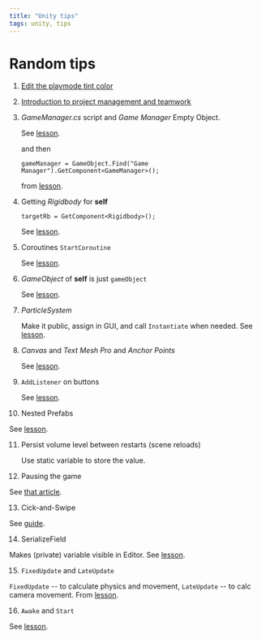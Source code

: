 ```yaml
---
title: "Unity tips"
tags: unity, tips
---
```


# Random tips

1. [Edit the playmode tint color](https://learn.unity.com/tutorial/1-3-make-the-camera-follow-the-vehicle-with-variables?uv=2021.3&labelRequired=true&pathwayId=5f7e17e1edbc2a5ec21a20af&missionId=5f71fe63edbc2a00200e9de0&projectId=5caccdfbedbc2a3cef0efe63#63b4e387edbc2a49cf9ed999)

2. [Introduction to project management and teamwork](https://learn.unity.com/tutorial/introduction-to-project-management-and-teamwork?uv=2021.3&pathwayId=5f7e17e1edbc2a5ec21a20af&missionId=5f71fe63edbc2a00200e9de0#5fad668fedbc2a002016e0ad)

3. _GameManager.cs_ script and _Game Manager_ Empty Object.

   See [lesson](https://learn.unity.com/tutorial/lesson-5-1-clicky-mouse?uv=2021.3&pathwayId=5f7e17e1edbc2a5ec21a20af&missionId=5f7648a4edbc2a5578eb67df&projectId=5cf96bdeedbc2a2b475972b3#).

   and then

   ```
   gameManager = GameObject.Find("Game Manager").GetComponent<GameManager>();
   ```

   from [lesson](https://learn.unity.com/tutorial/lesson-5-2-keeping-score?uv=2021.3&pathwayId=5f7e17e1edbc2a5ec21a20af&missionId=5f7648a4edbc2a5578eb67df&projectId=5cf96bdeedbc2a2b475972b3#5ce6151aedbc2a0076e7401a).

4. Getting *Rigidbody* for **self**

   ```
   targetRb = GetComponent<Rigidbody>();
   ```

   See [lesson](https://learn.unity.com/tutorial/lesson-5-1-clicky-mouse?uv=2021.3&pathwayId=5f7e17e1edbc2a5ec21a20af&missionId=5f7648a4edbc2a5578eb67df&projectId=5cf96bdeedbc2a2b475972b3#).

5. Coroutines `StartCoroutine`

   See [lesson](https://learn.unity.com/tutorial/lesson-5-1-clicky-mouse?uv=2021.3&pathwayId=5f7e17e1edbc2a5ec21a20af&missionId=5f7648a4edbc2a5578eb67df&projectId=5cf96bdeedbc2a2b475972b3#).

6. *GameObject* of **self** is just `gameObject`

   See [lesson](https://learn.unity.com/tutorial/lesson-5-1-clicky-mouse?uv=2021.3&pathwayId=5f7e17e1edbc2a5ec21a20af&missionId=5f7648a4edbc2a5578eb67df&projectId=5cf96bdeedbc2a2b475972b3#).

7. *ParticleSystem*

   Make it public, assign in GUI, and call `Instantiate` when needed. See [lesson](https://learn.unity.com/tutorial/lesson-5-2-keeping-score?uv=2021.3&pathwayId=5f7e17e1edbc2a5ec21a20af&missionId=5f7648a4edbc2a5578eb67df&projectId=5cf96bdeedbc2a2b475972b3#5ce6151aedbc2a0076e7401a).

8. *Canvas* and *Text Mesh Pro* and *Anchor Points*

   See [lesson](https://learn.unity.com/tutorial/lesson-5-2-keeping-score?uv=2021.3&pathwayId=5f7e17e1edbc2a5ec21a20af&missionId=5f7648a4edbc2a5578eb67df&projectId=5cf96bdeedbc2a2b475972b3#).

9. `AddListener` on buttons

   See [lesson](https://learn.unity.com/tutorial/lesson-5-4-what-s-the-difficulty?uv=2021.3&pathwayId=5f7e17e1edbc2a5ec21a20af&missionId=5f7648a4edbc2a5578eb67df&projectId=5cf96bdeedbc2a2b475972b3#).
   
10. Nested Prefabs

   See [lesson](https://learn.unity.com/tutorial/lab-5-swap-out-your-assets-1?uv=2021.3&pathwayId=5f7e17e1edbc2a5ec21a20af&missionId=5f7648a4edbc2a5578eb67df&projectId=5cf96bdeedbc2a2b475972b3#).

11. Persist volume level between restarts (scene reloads)

    Use static variable to store the value.

12. Pausing the game

   See [that article](https://gamedevbeginner.com/the-right-way-to-pause-the-game-in-unity).

13. Cick-and-Swipe

   See [guide](https://connect-prd-cdn.unity.com/20210505/3181b77f-2009-4506-ae6b-10beabc23d3c/Unit%205%20-%20Bonus%20Features%20and%20Solution.pdf?_ga=2.259926218.1186801097.1620052249-59568313.1601905412).

14. SerializeField

   Makes (private) variable visible in Editor.
   See [lesson](https://learn.unity.com/tutorial/lesson-6-1-project-optimization?uv=2021.3&pathwayId=5f7e17e1edbc2a5ec21a20af&missionId=5f7648a4edbc2a5578eb67df&projectId=5d092adcedbc2a0e5c02d26f#5d1bba43edbc2a001f8c0131).

15. `FixedUpdate` and `LateUpdate`

   `FixedUpdate` -- to calculate physics and movement, `LateUpdate` -- to calc camera movement.
   From [lesson](https://learn.unity.com/tutorial/lesson-6-1-project-optimization?uv=2021.3&pathwayId=5f7e17e1edbc2a5ec21a20af&missionId=5f7648a4edbc2a5578eb67df&projectId=5d092adcedbc2a0e5c02d26f#5d1bba43edbc2a001f8c0131).

16. `Awake` and `Start`

   See [lesson](https://learn.unity.com/tutorial/lesson-6-1-project-optimization?uv=2021.3&pathwayId=5f7e17e1edbc2a5ec21a20af&missionId=5f7648a4edbc2a5578eb67df&projectId=5d092adcedbc2a0e5c02d26f#5d1bba43edbc2a001f8c0131).
